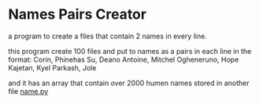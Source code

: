# Names Pairs Creator
a program to create a files that contain 2 names in every line.

this program create 100 files and put to names as a pairs in each line in the format:
Corin, Phinehas
Su, Deano
Antoine, Mitchel
Ogheneruno, Hope
Kajetan, Kyel
Parkash, Jole

and it has an array that contain over 2000 humen names stored in another file [name.py](./names.py)
